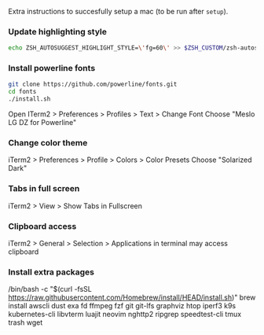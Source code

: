 Extra instructions to succesfully setup a mac (to be run after `setup`).

### Update highlighting style

```bash
echo ZSH_AUTOSUGGEST_HIGHLIGHT_STYLE=\'fg=60\' >> $ZSH_CUSTOM/zsh-autosuggestions_custom.zsh
```

### Install powerline fonts

```bash
git clone https://github.com/powerline/fonts.git
cd fonts
./install.sh
```

Open ITerm2 > Preferences > Profiles > Text > Change Font
Choose "Meslo LG DZ for Powerline"

### Change color theme

iTerm2 > Preferences > Profile > Colors > Color Presets
Choose "Solarized Dark"

### Tabs in full screen

iTerm2 > View > Show Tabs in Fullscreen

### Clipboard access

iTerm2 > General > Selection > Applications in terminal may access clipboard

### Install extra packages

/bin/bash -c "$(curl -fsSL https://raw.githubusercontent.com/Homebrew/install/HEAD/install.sh)"
brew install awscli dust exa fd ffmpeg fzf git git-lfs graphviz htop iperf3 k9s kubernetes-cli libvterm luajit neovim nghttp2 ripgrep speedtest-cli tmux trash wget
